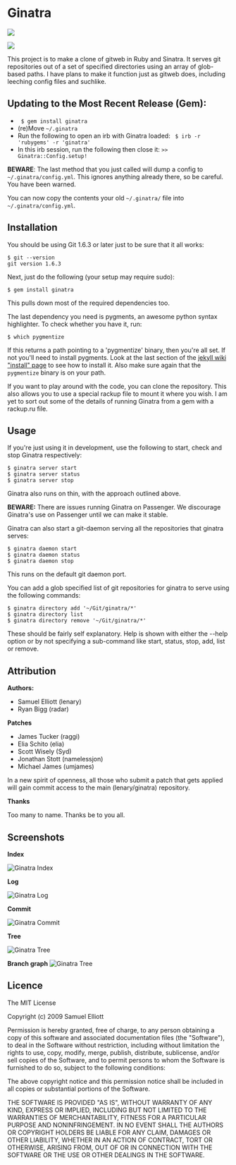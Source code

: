 # Ginatra
[![](http://stillmaintained.com/lenary/ginatra.png)](http://stillmaintained.com/lenary/ginatra)

[![](http://travis-ci.org/lenary/ginatra.png)](http://travis-ci.org/lenary/ginatra)


This project  is to make a  clone of gitweb in  Ruby and Sinatra. It  serves git
repositories out of a set of  specified directories using an array of glob-based
paths. I have plans to make it  function just as gitweb does, including leeching
config files and suchlike.

Updating to the Most Recent Release (Gem):
------------------------------------------

- ` $ gem install ginatra`
- (re)Move `~/.ginatra`
- Run the following to open an irb with Ginatra loaded: ` $ irb -r 'rubygems' -r 'ginatra'`
- In this irb session, run the following then close it: `>> Ginatra::Config.setup!`

**BEWARE**: The last method that you just called will dump a config to `~/.ginatra/config.yml`.
This ignores anything already there, so be careful. You have been warned.

You can now copy the contents your old `~/.ginatra/` file into `~/.ginatra/config.yml`.

Installation
------------

You should be using Git 1.6.3 or later just to be sure that it all works:

    $ git --version
    git version 1.6.3

Next, just do the following (your setup may require sudo):

    $ gem install ginatra

This pulls down most of the required dependencies too.

The last dependency you need is pygments, an awesome python syntax highlighter.
To check whether you have it, run:

    $ which pygmentize

If this returns a path pointing to a 'pygmentize' binary, then you're all set.
If not you'll need to install pygments. Look at the last section of the
[jekyll wiki "install" page](http://wiki.github.com/mojombo/jekyll/install)
to see how to install it. Also make sure again that the `pygmentize` binary
is on your path.

If you want to play around with the code, you can clone the repository. This also allows you
to use a special rackup file to mount it where you wish. I am yet to sort out some of the
details of running Ginatra from a gem with a rackup.ru file.

Usage
-----

If you're just using it in development, use the following to start, check and stop Ginatra
respectively:

    $ ginatra server start
    $ ginatra server status
    $ ginatra server stop

Ginatra  also runs  on thin, with the approach outlined above.

**BEWARE:** There are issues running Ginatra on Passenger. We discourage Ginatra's use
on Passenger until we can make it stable.

Ginatra can also start a git-daemon serving all the repositories that ginatra serves:

    $ ginatra daemon start
    $ ginatra daemon status
    $ ginatra daemon stop

This runs on the default git daemon port.

You can add a glob specified list of git repositories for ginatra to serve using the
following commands:

    $ ginatra directory add '~/Git/ginatra/*'
    $ ginatra directory list
    $ ginatra directory remove '~/Git/ginatra/*'

These should be fairly self explanatory. Help is shown with either the --help option
or by not specifying a sub-command like start, status, stop, add, list or remove.


Attribution
-----------

**Authors:**

- Samuel Elliott (lenary)
- Ryan Bigg (radar)

**Patches**

- James Tucker (raggi)
- Elia Schito (elia)
- Scott Wisely (Syd)
- Jonathan Stott (namelessjon)
- Michael James (umjames)

In a new spirit of openness, all those who submit a patch that gets applied will gain commit access to the main (lenary/ginatra) repository.

**Thanks**

Too many to name. Thanks be to you all.

Screenshots
-----------

**Index**

![Ginatra Index](http://lenary-uploads.appspot.com/img/i?id=ag5sZW5hcnktdXBsb2Fkc3IMCxIFSW1hZ2UYox8M&w=500&h=500 "Ginatra Index")

**Log**

![Ginatra Log](http://lenary-uploads.appspot.com/img/i?id=ag5sZW5hcnktdXBsb2Fkc3IMCxIFSW1hZ2UYvRcM&w=500&h=500 "Ginatra Log")

**Commit**

![Ginatra Commit](http://lenary-uploads.appspot.com/img/i?id=ag5sZW5hcnktdXBsb2Fkc3IMCxIFSW1hZ2UYvBcM&w=500&h=500 "Ginatra Commit")

**Tree**

![Ginatra Tree](http://lenary-uploads.appspot.com/img/i?id=ag5sZW5hcnktdXBsb2Fkc3IMCxIFSW1hZ2UYpB8M&w=500&h=500 "Ginatra Tree")

**Branch graph**
![Ginatra Tree](http://cloud.github.com/downloads/simcha/ginatra/branch-graph.png "Branch graph")


Licence
-------

The MIT License

Copyright (c) 2009 Samuel Elliott

Permission is hereby granted, free of charge,  to any person obtaining a copy of
this software  and associated documentation  files (the "Software"), to  deal in
the Software  without restriction,  including without  limitation the  rights to
use, copy, modify, merge, publish, distribute, sublicense, and/or sell copies of
the Software, and to permit persons to  whom the Software is furnished to do so,
subject to the following conditions:

The above copyright  notice and this permission notice shall  be included in all
copies or substantial portions of the Software.

THE  SOFTWARE IS  PROVIDED "AS  IS", WITHOUT  WARRANTY OF  ANY KIND,  EXPRESS OR
IMPLIED, INCLUDING BUT NOT LIMITED TO THE WARRANTIES OF MERCHANTABILITY, FITNESS
FOR A PARTICULAR  PURPOSE AND NONINFRINGEMENT. IN NO EVENT  SHALL THE AUTHORS OR
COPYRIGHT HOLDERS BE  LIABLE FOR ANY CLAIM, DAMAGES OR  OTHER LIABILITY, WHETHER
IN  AN ACTION  OF  CONTRACT, TORT  OR  OTHERWISE,  ARISING FROM,  OUT  OF OR  IN
CONNECTION WITH THE SOFTWARE OR THE USE OR OTHER DEALINGS IN THE SOFTWARE.
